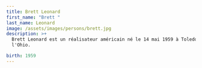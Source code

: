 ```yaml
---
title: Brett Leonard
first_name: "Brett "
last_name: Leonard
image: /assets/images/persons/brett.jpg
description: >+
  Brett Leonard est un réalisateur américain né le 14 mai 1959 à Toledo dans
  l'Ohio.

birth: 1959
---
```


